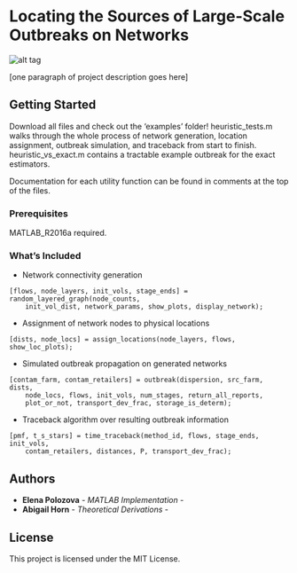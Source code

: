 # Locating the Sources of Large-Scale Outbreaks on Networks

![alt tag](https://raw.githubusercontent.com/elenapolozova/network-outbreak-traceback/master/utility/regional_network_pic.png)

[one paragraph of project description goes here]

## Getting Started

Download all files and check out the ‘examples’ folder! heuristic_tests.m walks through the whole process of network generation, location assignment, outbreak simulation, and traceback from start to finish. heuristic_vs_exact.m contains a tractable example outbreak for the exact estimators.

Documentation for each utility function can be found in comments at the top of the files.

### Prerequisites

MATLAB_R2016a required.

### What’s Included

* Network connectivity generation

```
[flows, node_layers, init_vols, stage_ends] = random_layered_graph(node_counts, 
    init_vol_dist, network_params, show_plots, display_network);
```

* Assignment of network nodes to physical locations

```
[dists, node_locs] = assign_locations(node_layers, flows, show_loc_plots);
```

* Simulated outbreak propagation on generated networks

```
[contam_farm, contam_retailers] = outbreak(dispersion, src_farm, dists,
    node_locs, flows, init_vols, num_stages, return_all_reports, 
    plot_or_not, transport_dev_frac, storage_is_determ);
```

* Traceback algorithm over resulting outbreak information

```
[pmf, t_s_stars] = time_traceback(method_id, flows, stage_ends, init_vols,
    contam_retailers, distances, P, transport_dev_frac);

```


## Authors

* **Elena Polozova** - *MATLAB Implementation* - 
* **Abigail Horn**  - *Theoretical Derivations* -


## License

This project is licensed under the MIT License.



